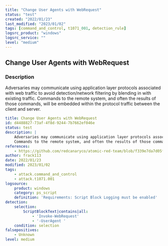 ```yaml
---
title: "Change User Agents with WebRequest"
status: "test"
created: "2022/01/23"
last_modified: "2023/01/02"
tags: [command_and_control, t1071_001, detection_rule]
logsrc_product: "windows"
logsrc_service: ""
level: "medium"
---
```


## Change User Agents with WebRequest

### Description

Adversaries may communicate using application layer protocols associated with web traffic to avoid detection/network filtering by blending in with existing traffic.
Commands to the remote system, and often the results of those commands, will be embedded within the protocol traffic between the client and server.


```yml
title: Change User Agents with WebRequest
id: d4488827-73af-4f8d-9244-7b7662ef046e
status: test
description: |
    Adversaries may communicate using application layer protocols associated with web traffic to avoid detection/network filtering by blending in with existing traffic.
    Commands to the remote system, and often the results of those commands, will be embedded within the protocol traffic between the client and server.
references:
    - https://github.com/redcanaryco/atomic-red-team/blob/f339e7da7d05f6057fdfcdd3742bfcf365fee2a9/atomics/T1071.001/T1071.001.md#t1071001---web-protocols
author: frack113
date: 2022/01/23
modified: 2023/01/02
tags:
    - attack.command_and_control
    - attack.t1071.001
logsource:
    product: windows
    category: ps_script
    definition: 'Requirements: Script Block Logging must be enabled'
detection:
    selection:
        ScriptBlockText|contains|all:
            - 'Invoke-WebRequest'
            - '-UserAgent '
    condition: selection
falsepositives:
    - Unknown
level: medium

```
